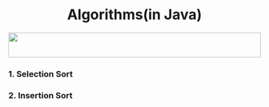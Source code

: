 <h1 align="center">Algorithms(in Java)</h1>
<img src="https://i.imgur.com/dBaSKWF.gif" height="50" width="100%">
<h3>1. Selection Sort</h3>
<h3><a href="Insertion_sort.java"></a>2. Insertion Sort</h3>
